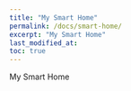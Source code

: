 ```yaml
---
title: "My Smart Home"
permalink: /docs/smart-home/
excerpt: "My Smart Home"
last_modified_at: 
toc: true
---
```


My Smart Home




